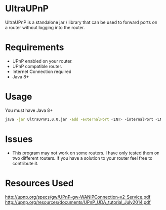 # UltraUPnP
UltraUPnP is a standalone jar / library that can be used to forward ports on a router without logging into the router.

# Requirements
- UPnP enabled on your router.
- UPnP compatible router.
- Internet Connection required
- Java 8+


# Usage
You must have Java 8+
```bash
java -jar UltraUPnP1.0.0.jar -add -externalPort <INT> -internalPort <INT> -host <STRING> -proto <String: UDP|TCP>
```

# Issues
- This program may not work on some routers. I have only tested them on two different routers. If you have a solution to your router
feel free to contribute it.

# Resources Used
http://upnp.org/specs/gw/UPnP-gw-WANIPConnection-v2-Service.pdf
http://upnp.org/resources/documents/UPnP_UDA_tutorial_July2014.pdf